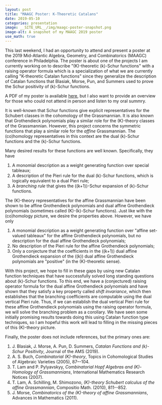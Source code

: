 ```yaml
---
layout: post
title: "MAAGC Poster: K-Theoretic Catalans"
date: 2019-05-10
categories: presentation
image: __SITE_URL__/img/maagc-poster-snapshot.png
image-alt: A snapshot of my MAAGC 2019 poster
use_math: true
---
```


This last weekend, I had an opportunity to attend and present a poster at the 2019 Mid-Atlantic Algebra, Geometry, and Combinatorics (MAAGC) conference in Philadelphia. The poster is about one of the projects I am currently working on to describe "\(K\)-theoretic \(k\)-Schur functions" with a raising operator formula which is a specialization of what we are currently calling "K-theoretic Catalan functions" since they generalize the description of Catalan functions that Blasiak, Morse, Pun, and Summers used to prove the Schur positivity of \(k\)-Schur functions.

A PDF of my poster is available [here](https://ghseeli.github.io/grad-school-writings/presentations/maagc-2019-poster.pdf), but I also want to provide an overview for those who could not attend in person and listen to my oral summry.

It is well-known that Schur functions give explicit representatives for the Schubert classes in the cohomology of the Grassmannian. It is also known that Grothendieck polynomials play a similar role for the \(K\)-theory classes of the Grassmannian. However, this project concerns the symmetric functions that play a similar role for the *affine* Grassmannian. The (co)homology representatives in this context are the dual \(k\)-Schur functions and the \(k\)-Schur functions. 

Many desired results for these functions are well known. Specifically, they have

1. A monomial description as a weight generating function over special tableaux;
1. A description of the Pieri rule for the dual \(k\)-Schur functions, which is logically equivalent to a dual Pieri rule;
1. A *branching rule* that gives the \((k+1)\)-Schur expansion of \(k\)-Schur functions.

The \(K\)-theory representatives for the affine Grassmannian have been shown to be affine Grothendieck polynomials and dual affine Grothendieck polynomials (sometimes called \(K\)-\(k\)-Schur functions). Just like with the (co)homology picture, we desire the properties above. However, we have only 

1. A monomial description as a weight generating function over "affine set-valued tableaux" for the affine Grothendieck polynomials, but no description for the dual affine Grothendieck polynomials;
1. No description of the Pieri rule for the affine Grothendieck polynomials;
1. Only a conjecture that the coefficients in the \((k+1)\) dual affine Grothendieck expansion of the \((k)\) dual affine Grothendieck polynomials are "positive" (in the \(K\)-theoretic sense).

With this project, we hope to fill in these gaps by using new Catalan function techniques that have successfully solved long standing questions about \(k\)-Schur functions. To this end, we have a (conjectured) raising operator formula for the dual affine Grothendieck polynomials and have shown that they satisfy a key property called *shift invariance*, which then establishes that the branching coefficients are computable using the dual vertical Pieri rule. Thus, if we can establish the dual vertical Pieri rule for these affine Grothendieck polynomials using the raising operator formula, we will solve the branching problem as a corollary. We have seen some initially promising results towards doing this using Catalan function type techniques, so I am hopeful this work will lead to filling in the missing pieces of this \(K\)-theory picture. 

Finally, the poster does not include references, but the primary ones are:

1. J. Blasiak, J. Morse, A. Pun, D. Summers, *Catalan Functions and \(k\)-Schur Positivity*, Journal of the AMS (2019).
1. A. S. Buch, *Combinatorial \(K\)-theory*, Topics in Cohomological Studies of Algebraic Varieties (2005), 87–-104.
1. T. Lam and P. Pylyavskyy, *Combinatorial Hopf Algebras and \(K\)-Homology of Grassmannians*, International Mathematics Research Notices (2007).
1. T. Lam, A. Schilling, M. Shimozono, *\(K\)-theory Schubert calculus of the affine Grassmannian*, Compositio Math. (2010), 811--852.
1. J. Morse, *Combinatorics of the \(K\)-theory of affine Grassmannians*, Advances in Mathematics (2011).

